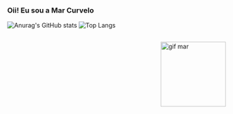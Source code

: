 ### Oii! Eu sou a Mar Curvelo

![Anurag's GitHub stats](https://github-readme-stats.vercel.app/api?username=ellecurvelo&show_icons=true&theme=synthwave)
![Top Langs](https://github-readme-stats.vercel.app/api/top-langs/?username=ellecurvelo&layout=compact&theme=synthwave)
##
<img align="right" alt="gif mar" width="150" src="https://github.com/ellecurvelo/ellecurvelo/assets/156821849/3ce1b8fc-1152-491b-98e7-008a3cbfd229">


